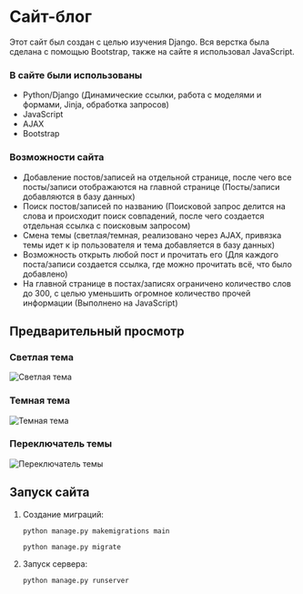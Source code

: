 # Сайт-блог

Этот сайт был создан с целью изучения Django. Вся верстка была сделана с помощью Bootstrap, также на сайте я использовал JavaScript.

### В сайте были использованы
- Python/Django (Динамические ссылки, работа с моделями и формами, Jinja, обработка запросов)
- JavaScript
- AJAX
- Bootstrap

### Возможности сайта
- Добавление постов/записей на отдельной странице, после чего все посты/записи отображаются на главной странице (Посты/записи добавляются в базу данных)
- Поиск постов/записей по названию (Поисковой запрос делится на слова и происходит поиск совпадений, после чего создается отдельная ссылка с поисковым запросом)
- Смена темы (светлая/темная, реализовано через AJAX, привязка темы идет к ip пользователя и тема добавляется в базу данных)
- Возможность открыть любой пост и прочитать его (Для каждого поста/записи создается ссылка, где можно прочитать всё, что было добавлено)
- На главной странице в постах/записях ограничено количество слов до 300, с целью уменьшить огромное количество прочей информации (Выполнено на JavaScript)

## Предварительный просмотр

### Светлая тема
![Светлая тема](https://github.com/oshkov/blog-django/assets/87696868/9aa4ac10-dc89-4e78-b6fe-92e641b6686b)

### Темная тема
![Темная тема](https://github.com/oshkov/blog-django/assets/87696868/f42bc6ea-b76d-4117-9be0-60eb94eda61a)

### Переключатель темы
![Переключатель темы](https://github.com/oshkov/blog-django/assets/87696868/cab7327f-f09a-468b-aa92-1b21e9126347)


## Запуск сайта
1) Создание миграций:
   ```
   python manage.py makemigrations main
   ```
   ```
   python manage.py migrate
   ```
2) Запуск сервера:
   ```
   python manage.py runserver
   ```
